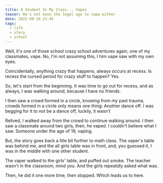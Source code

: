 ```yaml
---
title: A Student In My Class... Vapes
teaser: He's not even the legal age to vape either
date: 2022-09-19 21:45
tags:
  - life
  - story
  - school
---
```

Well, it's one of those school crazy school adventures again, one of my classmates, vape. No, I'm not assuming this, I him vape saw with my own eyes.



Coincidentally, anything crazy that happens, always occurs at recess. Is recess the cursed period for crazy stuff to happen? Yes.


So, let's start from the beginning. It was time to go out for recess, and as always, I was walking around, because I have no friends. 



I then saw a crowd formed in a circle, knowing from my past trauma, crowds formed in a circle only means one thing: Another dance off. I was begging for it to not be a dance off, luckily, it wasn't



Relived, I walked away from the crowd to continue walking around. I then saw a classmate around two girls, then, he vaped. I couldn't believe what I saw. Someone under the age of 19, vaping.



But, the story goes back a litle bit further to math class. The vaper's table was behind me, and the all girls table was in front, and, you guessed it, I was in the middle with one other student.



The vaper walked to the girls' table, and puffed out smoke. The teacher wasn't in the classroom, mind you. And the girls repeatdly asked what was.



Then, he did it one more time, then stopped. Which leads us to here.
